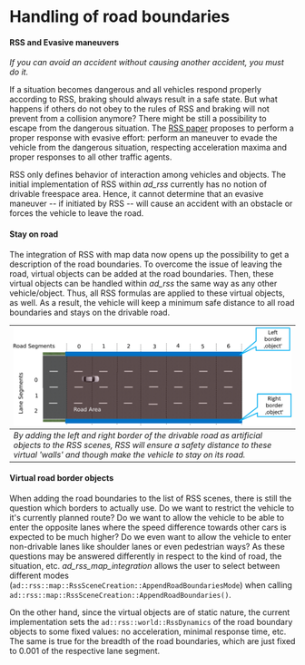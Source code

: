 # Handling of road boundaries <a name="roadboundaries"></a>

#### RSS and Evasive maneuvers
*If you can avoid an accident without causing another accident, you must do it.*

If a situation becomes dangerous and all vehicles respond properly according to
RSS, braking should always result in a safe state.
But what happens if others do not obey to the rules of RSS and braking will
not prevent from a collision anymore? There might be still a possibility to
escape from the dangerous situation. The [RSS paper](https://arxiv.org/abs/1708.06374)
proposes to perform a proper response with evasive effort: perform an maneuver
to evade the vehicle from the dangerous situation, respecting acceleration maxima
and proper responses to all other traffic agents.

RSS only defines behavior of interaction among vehicles and objects.
The initial implementation of RSS within *ad_rss* currently has no notion
of drivable freespace area. Hence, it cannot determine that an evasive maneuver
-- if initiated by RSS -- will cause an accident with an obstacle or forces
the vehicle to leave the road.

#### Stay on road
The integration of RSS with map data now opens up the possibility to get a description
of the road boundaries. To overcome the issue of leaving the road,
virtual objects can be added at the road boundaries. Then, these virtual objects
can be handled within *ad_rss* the same way as any other vehicle/object.
Thus, all RSS formulas are applied to these virtual objects, as well.
As a result, the vehicle will keep a minimum safe distance to all road boundaries
and stays on the drivable road.

| ![Stay on road](../images/road_boundaries.png) |
| -- |
| *By adding the left and right border of the drivable road as artificial objects to the RSS scenes, RSS will ensure a safety distance to these virtual 'walls' and though make the vehicle to stay on its road.* |

#### Virtual road border objects
When adding the road boundaries to the list of RSS scenes, there is still the question
which borders to actually use. Do we want to restrict the vehicle to it's currently planned
route? Do we want to allow the vehicle to be able to enter the opposite lanes where
the speed difference towards other cars is expected to be much higher? Do we even want to
allow the vehicle to enter non-drivable lanes like shoulder lanes or even pedestrian ways?
As these questions may be answered differently in respect to the kind of road, the situation, etc.
*ad_rss_map_integration* allows the user to select between different modes  (`ad::rss::map::RssSceneCreation::AppendRoadBoundariesMode`) when calling
`ad::rss::map::RssSceneCreation::AppendRoadBoundaries()`.

On the other hand, since the virtual objects are of static nature, the current implementation sets the `ad::rss::world::RssDynamics` of the road boundary objects to some fixed values: no acceleration, minimal response time, etc. The same is true for the breadth of the road boundaries, which are just fixed to 0.001 of the respective lane segment.

